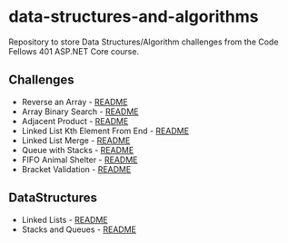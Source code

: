 # data-structures-and-algorithms
Repository to store Data Structures/Algorithm challenges from the Code Fellows 401 ASP.NET Core course.

## Challenges

* Reverse an Array - [README](/Challenges/ArrayReverse/README.md)
* Array Binary Search - [README](/Challenges/BinarySearch/README.md)
* Adjacent Product - [README](/Challenges/AdjacentProduct/README.md)
* Linked List Kth Element From End - [README](/Challenges/LLKthElementFromEnd/README.md)
* Linked List Merge - [README](/Challenges/LLMerge/README.md)
* Queue with Stacks - [README](/Challenges/QueueWithStacks/README.md)
* FIFO Animal Shelter - [README](/Challenges/FifoAnimalShelter/README.md)
* Bracket Validation - [README](/Challenges/BracketValidation/README.md)

## DataStructures

* Linked Lists - [README](/DataStructures/LinkedLists/README.md)
* Stacks and Queues - [README](/DataStructures/Stack_and_Queue/README.md)